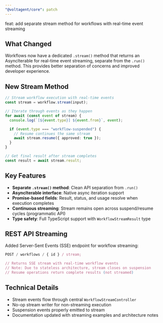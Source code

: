 ```yaml
---
"@voltagent/core": patch
---
```


feat: add separate stream method for workflows with real-time event streaming

## What Changed

Workflows now have a dedicated `.stream()` method that returns an AsyncIterable for real-time event streaming, separate from the `.run()` method. This provides better separation of concerns and improved developer experience.

## New Stream Method

```typescript
// Stream workflow execution with real-time events
const stream = workflow.stream(input);

// Iterate through events as they happen
for await (const event of stream) {
  console.log(`[${event.type}] ${event.from}`, event);

  if (event.type === "workflow-suspended") {
    // Resume continues the same stream
    await stream.resume({ approved: true });
  }
}

// Get final result after stream completes
const result = await stream.result;
```

## Key Features

- **Separate `.stream()` method**: Clean API separation from `.run()`
- **AsyncIterable interface**: Native async iteration support
- **Promise-based fields**: Result, status, and usage resolve when execution completes
- **Continuous streaming**: Stream remains open across suspend/resume cycles (programmatic API)
- **Type safety**: Full TypeScript support with `WorkflowStreamResult` type

## REST API Streaming

Added Server-Sent Events (SSE) endpoint for workflow streaming:

```typescript
POST / workflows / { id } / stream;

// Returns SSE stream with real-time workflow events
// Note: Due to stateless architecture, stream closes on suspension
// Resume operations return complete results (not streamed)
```

## Technical Details

- Stream events flow through central `WorkflowStreamController`
- No-op stream writer for non-streaming execution
- Suspension events properly emitted to stream
- Documentation updated with streaming examples and architecture notes
